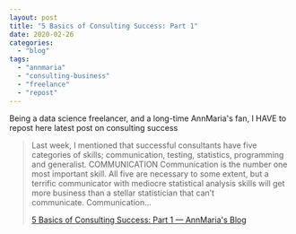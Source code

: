 ```yaml
---
layout: post
title: "5 Basics of Consulting Success: Part 1"
date: 2020-02-26
categories: 
  - "blog"
tags: 
  - "annmaria"
  - "consulting-business"
  - "freelance"
  - "repost"
---
```


Being a data science freelancer, and a long-time AnnMaria's fan, I HAVE to repost here latest post on consulting success

> Last week, I mentioned that successful consultants have five categories of skills; communication, testing, statistics, programming and generalist. COMMUNICATION Communication is the number one most important skill. All five are necessary to some extent, but a terrific communicator with mediocre statistical analysis skills will get more business than a stellar statistician that can’t communicate. Communication…
> 
> [5 Basics of Consulting Success: Part 1 — AnnMaria's Blog](https://www.thejuliagroup.com/blog/5-basics-of-consulting-success-part-1/)
